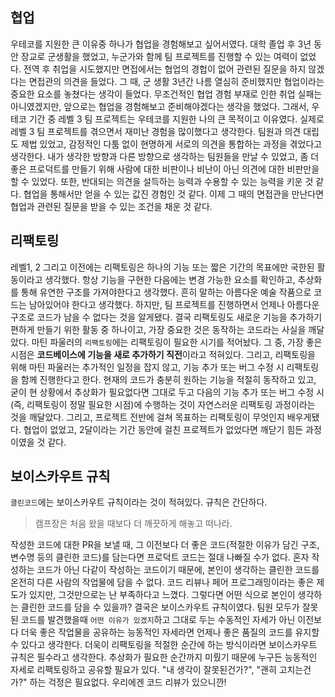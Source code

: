 ## 협업
우테코를 지원한 큰 이유중 하나가 협업을 경험해보고 싶어서였다. 
대학 졸업 후 3년 동안 장교로 군생활을 했었고, 누군가와 함께 팀 프로젝트를 진행할 수 있는 여력이 없었다. 
전역 후 취업을 시도했지만 면접에서는 협업의 경헙이 없어 관련된 질문을 하지 않겠다는 면접관의 의견을 들었다. 
그 때, 군 생활 3년간 나름 열심히 준비했지만 협업이라는 중요한 요소를 놓쳤다는 생각이 들었다. 
무조건적인 협업 경험 부재로 인한 취업 실패는 아니였겠지만, 앞으로는 협업을 경험해보고 준비해야겠다는 생각을 했었다. 
그래서, 우테코 기간 중 레벨 3 팀 프로젝트는 우테코를 지원한 나의 큰 목적이고 이유였다. 
실제로 레벨 3 팀 프로젝트를 겪으면서 재미난 경험을 많이했다고 생각한다. 
팀원과 의견 대립도 제법 있었고, 감정적인 다툼 없이 현명하게 서로의 의견을 통합하는 과정을 겪었다고 생각한다. 
내가 생각한 방향과 다른 방향으로 생각하는 팀원들을 만날 수 있었고, 좀 더 좋은 프로덕트를 만들기 위해 사람에 대한 비판이나 비난이 아닌 의견에 대한 비판만을 할 수 있었다. 
또한, 반대되는 의견을 설득하는 능력과 수용할 수 있는 능력을 키운 것 같다. 
협업을 통해서만 얻을 수 있는 값진 경험인 것 같다. 
이제 그 때의 면접관을 만난다면 협업과 관련된 질문을 받을 수 있는 조건을 채운 것 같다.

## 리팩토링
레벨1, 2 그리고 이전에는 리팩토링은 하나의 기능 또는 짧은 기간의 목표에만 국한된 활동이라고 생각했다. 
항상 기능을 구현한 다음에는 변경 가능한 요소를 확인하고, 추상화를 통해 유연한 구조를 가져야한다고 생각했다. 
흔히 말하는 아름다운 예술 작품으로 코드는 남아있어야 한다고 생각했다. 
하지만, 팀 프로젝트를 진행하면서 언제나 아름다운 구조로 코드가 남을 수 없다는 것을 알게됐다. 
결국 리팩토링도 새로운 기능을 추가하기 편하게 만들기 위한 활동 중 하나이고, 가장 중요한 것은 동작하는 코드라는 사실을 깨달았다. 
마틴 파울러의 `리팩토링`에는 리팩토링이 필요한 시기를 적어놨다. 
그 중, 가장 좋은 시점은 **코드베이스에 기능을 새로 추가하기 직전**이라고 적혀있다. 
그리고, 리팩토링을 위해 마틴 파울러는 추가적인 일정을 잡지 않고, 기능 추가 또는 버그 수정 시 리팩토링을 함께 진행한다고 한다. 
현재의 코드가 충분히 원하는 기능을 적절히 동작하고 있고, 굳이 현 상황에서 추상화가 필요없다면 그대로 두고 다음의 기능 추가 또는 버그 수정 시(즉, 리팩토링이 정말 필요한 시점)에 수행하는 것이 자연스러운 리팩토링 과정이라는 것을 깨달았다. 
그리고, 프로젝트 전반에 걸쳐 목표하는 리팩토링이 무엇인지 배우게됐다. 
협업이 없었고, 2달이라는 기간 동안에 걸친 프로젝트가 없었다면 깨닫기 힘든 과정이였을 것 같다.

## 보이스카우트 규칙
`클린코드`에는 보이스카우트 규칙이라는 것이 적혀있다. 
규칙은 간단하다.

> 캠프장은 처음 왔을 때보다 더 깨끗하게 해놓고 떠나라.

작성한 코드에 대한 PR을 보낼 때, 그 이전보다 더 좋은 코드(적절한 이유가 담긴 구조, 변수명 등의 클린한 코드)를 담는다면 프로덕트 코드는 절대 나빠질 수가 없다. 
혼자 작성하는 코드가 아닌 다같이 작성하는 코드이기 때문에, 본인이 생각하는 클린한 코드를 온전히 다른 사람의 작업물에 담을 수 없다. 
코드 리뷰나 페어 프로그래밍이라는 좋은 제도가 있지만, 그것만으로는 난 부족하다고 느꼈다. 
그렇다면 어떤 식으로 본인이 생각하는 클린한 코드를 담을 수 있을까? 
결국은 보이스카우트 규칙이였다. 
팀원 모두가 잘못된 코드를 발견했을때 `어떤 이유가 있겠지`하고 그대로 두는 수동적인 자세가 아닌 이전보다 더욱 좋은 작업물을 공유하는 능동적인 자세라면 언제나 좋은 품질의 코드를 유지할 수 있다고 생각한다. 
더욱이 리팩토링을 적절한 순간에 하는 방식이라면 보이스카우트 규칙은 필수라고 생각한다. 
추상화가 필요한 순간까지 미뤘기 때문에 누구든 능동적인 자세로 리팩토링하고 공유할 필요가 있다. 
"내 생각이 잘못된건가?", "괜히 고치는건가?" 하는 걱정은 필요없다. 
우리에겐 코드 리뷰가 있으니깐! 
